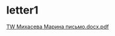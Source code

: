 # letter1
[TW Михасева Марина письмо.docx.pdf](https://github.com/marina-jpg/letter1/files/12378807/TW.docx.pdf)
